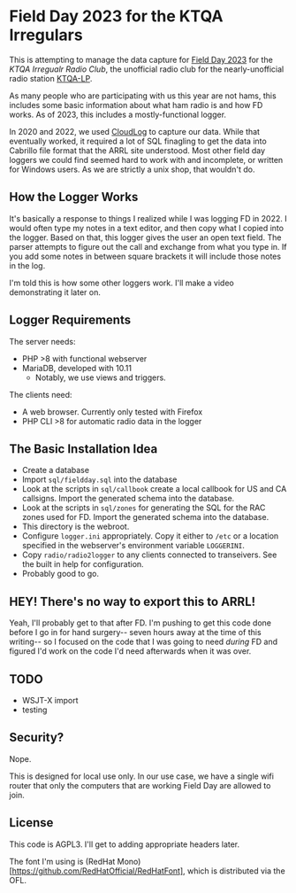 # Field Day 2023 for the KTQA Irregulars

This is attempting to manage the data capture for [Field Day 2023](http://www.arrl.org/field-day) for the *KTQA Irregualr Radio Club*, the unofficial radio club for the nearly-unofficial radio station [KTQA-LP](https://ktqa.org).

As many people who are participating with us this year are not hams, this includes some basic information about what ham radio is and how FD works.  As of 2023, this includes a mostly-functional logger.

In 2020 and 2022, we used [CloudLog](https://www.magicbug.co.uk/cloudlog/) to capture our data.   While that eventually worked, it required a lot of SQL finagling to get the data into Cabrillo file format that the ARRL site understood.  Most other field day loggers we could find seemed hard to work with and incomplete, or written for Windows users.  As we are strictly a unix shop, that wouldn't do.

## How the Logger Works

It's basically a response to things I realized while I was logging FD in 2022.  I would often type my notes in a text editor, and then copy what I copied into the logger.  Based on that, this logger gives the user an open text field.  The parser attempts to figure out the call and exchange from what you type in.  If you add some notes in between square brackets it will include those notes in the log.

I'm told this is how some other loggers work.   I'll make a video demonstrating it later on.

## Logger Requirements

The server needs:

 * PHP >8 with functional webserver
 * MariaDB, developed with 10.11
   * Notably, we use views and triggers.
   
The clients need:
  * A web browser.  Currently only tested with Firefox
  * PHP CLI >8 for automatic radio data in the logger
 
## The Basic Installation Idea

  * Create a database
  * Import ``sql/fieldday.sql`` into the database
  * Look at the scripts in ``sql/callbook`` create a local callbook for US and CA callsigns.  Import the generated schema into the database.
  * Look at the scripts in ``sql/zones`` for generating the SQL for the RAC zones used for FD.   Import the generated schema into the database.
  * This directory is the webroot.
  * Configure ``logger.ini`` appropriately.  Copy it either to ``/etc`` or a location specified in the webserver's environment variable ``LOGGERINI``.
  * Copy ``radio/radio2logger`` to any clients connected to transeivers.  See the built in help for configuration.
  * Probably good to go.
  
## HEY! There's no way to export this to ARRL!

Yeah, I'll probably get to that after FD.   I'm pushing to get this code done before I go in for hand surgery-- seven hours away at the time of this writing-- so I focused on the code that I was going to need *during* FD and figured I'd work on the code I'd need afterwards when it was over.

## TODO

  * WSJT-X import
  * testing

## Security?

Nope.

This is designed for local use only.  In our use case, we have a single wifi router that only the computers that are working Field Day are allowed to join.

## License

This code is AGPL3.  I'll get to adding appropriate headers later.

The font I'm using is (RedHat Mono)[https://github.com/RedHatOfficial/RedHatFont], which is distributed via the OFL.
